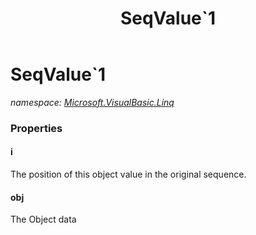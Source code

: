 ﻿---
title: SeqValue`1
---

# SeqValue`1
_namespace: [Microsoft.VisualBasic.Linq](N-Microsoft.VisualBasic.Linq.html)_





### Properties

#### i
The position of this object value in the original sequence.
#### obj
The Object data

